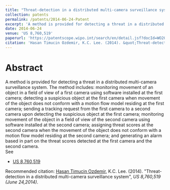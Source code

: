 ```yaml
---
title: "Threat-detection in a distributed multi-camera surveillance system"
collection: patents
permalink: /patents/2014-06-24-Patent
excerpt: 'A method is provided for detecting a threat in a distributed multi-camera surveillance system.'
date: 2014-06-24
venue: 'US 8,760,519'
paperurl: 'https://patentscope.wipo.int/search/en/detail.jsf?docId=WO2008100359&recNum=4&office=&queryString=FP%3A%28ozedmir%29&prevFilter=&sortOption=Pub+Date+Desc&maxRec=4'
citation: 'Hasan Timucin Ozdemir, K.C. Lee. (2014). &quot;Threat-detection in a distributed multi-camera surveillance system&quot;, <i>US 8,760,519 (June 24,2014)</i>. 1(1).'
---
```


Abstract
========
A method is provided for detecting a threat in a distributed multi-camera surveillance system. 
The method includes: 
monitoring movement of an object in a field of view of a first camera using software installed at the first camera; 
detecting a suspicious object at the first camera when movement of the object does not conform with a motion flow model residing at the first camera; 
sending a tracking request from the first camera to a second camera upon detecting the suspicious object at the first camera; 
monitoring movement of the object in a field of view of the second camera using software installed at the second camera; 
assigning threat scores at the second camera when the movement of the object does not conform with a motion flow model residing at the second camera; 
and generating an alarm based in part on the threat scores detected at the first camera and the second camera.
<br>
See
- [US 8,760,519](http://patft.uspto.gov/netacgi/nph-Parser?Sect1=PTO2&Sect2=HITOFF&p=1&u=%2Fnetahtml%2FPTO%2Fsearch-bool.html&r=1&f=G&l=50&co1=AND&d=PTXT&s1=8,760,519.PN.&OS=PN/8,760,519&RS=PN/8,760,519)

Recommended citation: [Hasan Timucin Ozdemir](https://www.linkedin.com/in/hasantimucinozdemir/), K.C. Lee. (2014). "Threat-detection in a distributed multi-camera surveillance system", <i>US 8,760,519 (June 24,2014)</i>. 


